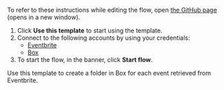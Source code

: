 To refer to these instructions while editing the flow, open [the GitHub page](https://github.com/ot4i/app-connect-templates/tree/main/resources/markdown/Create%20a%20folder%20in%20Box%20for%20each%20event%20retrieved%20from%20Eventbrite_instructions.md) (opens in a new window).

1. Click **Use this template** to start using the template.
2. Connect to the following accounts by using your credentials:
   - [Eventbrite](https://ibm.biz/aceventbrite) 
   - [Box](https://ibm.biz/ach2box)
3. To start the flow, in the banner, click **Start flow**.

Use this template to create a folder in Box for each event retrieved from Eventbrite.



